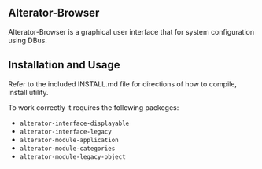 ## Alterator-Browser

Alterator-Browser is a graphical user interface that for system configuration using DBus.

## Installation and Usage

Refer to the included INSTALL.md file for directions of how to compile, install utility.

To work correctly it requires the following packeges:
- `alterator-interface-displayable`
- `alterator-interface-legacy`
- `alterator-module-application`
- `alterator-module-categories`
- `alterator-module-legacy-object`
